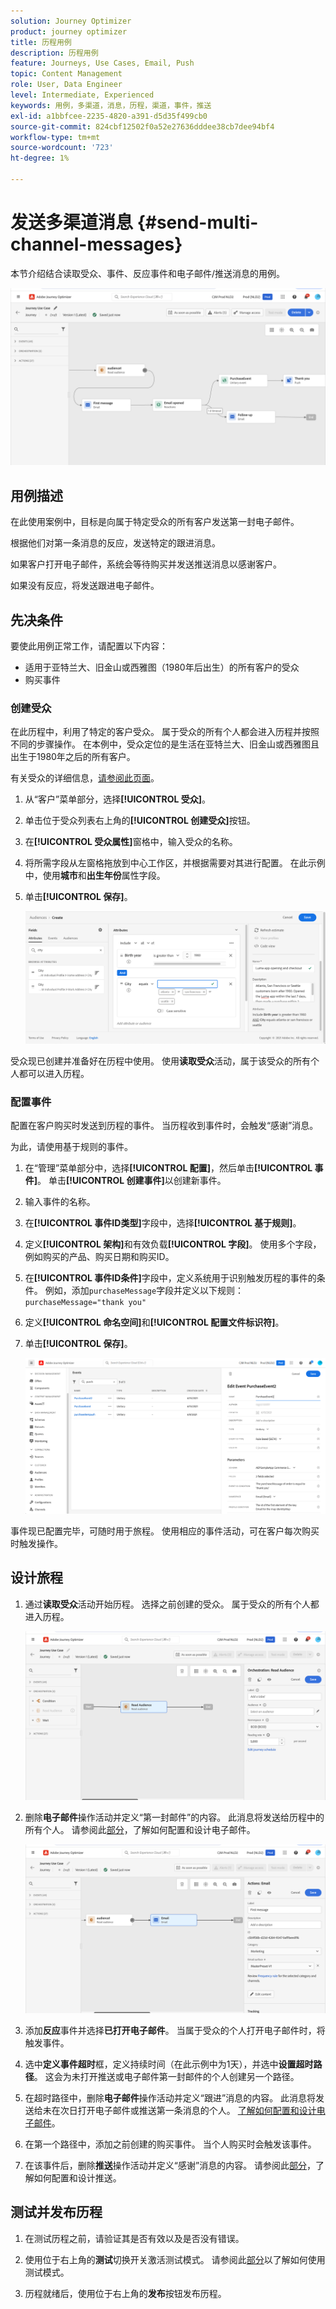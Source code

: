 ```yaml
---
solution: Journey Optimizer
product: journey optimizer
title: 历程用例
description: 历程用例
feature: Journeys, Use Cases, Email, Push
topic: Content Management
role: User, Data Engineer
level: Intermediate, Experienced
keywords: 用例，多渠道，消息，历程，渠道，事件，推送
exl-id: a1bbfcee-2235-4820-a391-d5d35f499cb0
source-git-commit: 824cbf12502f0a52e27636dddee38cb7dee94bf4
workflow-type: tm+mt
source-wordcount: '723'
ht-degree: 1%

---
```


# 发送多渠道消息 {#send-multi-channel-messages}

本节介绍结合读取受众、事件、反应事件和电子邮件/推送消息的用例。

![](assets/jo-uc1.png)

## 用例描述

在此使用案例中，目标是向属于特定受众的所有客户发送第一封电子邮件。

根据他们对第一条消息的反应，发送特定的跟进消息。

如果客户打开电子邮件，系统会等待购买并发送推送消息以感谢客户。

如果没有反应，将发送跟进电子邮件。

## 先决条件

要使此用例正常工作，请配置以下内容：

* 适用于亚特兰大、旧金山或西雅图（1980年后出生）的所有客户的受众
* 购买事件

### 创建受众

在此历程中，利用了特定的客户受众。 属于受众的所有个人都会进入历程并按照不同的步骤操作。 在本例中，受众定位的是生活在亚特兰大、旧金山或西雅图且出生于1980年之后的所有客户。

有关受众的详细信息，[请参阅此页面](../audience/about-audiences.md)。

1. 从“客户”菜单部分，选择&#x200B;**[!UICONTROL 受众]**。
1. 单击位于受众列表右上角的&#x200B;**[!UICONTROL 创建受众]**&#x200B;按钮。
1. 在&#x200B;**[!UICONTROL 受众属性]**&#x200B;窗格中，输入受众的名称。
1. 将所需字段从左窗格拖放到中心工作区，并根据需要对其进行配置。 在此示例中，使用&#x200B;**城市**&#x200B;和&#x200B;**出生年份**&#x200B;属性字段。
1. 单击&#x200B;**[!UICONTROL 保存]**。

   ![](assets/add-attributes.png)

受众现已创建并准备好在历程中使用。 使用&#x200B;**读取受众**&#x200B;活动，属于该受众的所有个人都可以进入历程。

### 配置事件

配置在客户购买时发送到历程的事件。 当历程收到事件时，会触发“感谢”消息。

为此，请使用基于规则的事件[](../event/about-events.md)。

1. 在“管理”菜单部分中，选择&#x200B;**[!UICONTROL 配置]**，然后单击&#x200B;**[!UICONTROL 事件]**。 单击&#x200B;**[!UICONTROL 创建事件]**&#x200B;以创建新事件。

1. 输入事件的名称。

1. 在&#x200B;**[!UICONTROL 事件ID类型]**&#x200B;字段中，选择&#x200B;**[!UICONTROL 基于规则]**。

1. 定义&#x200B;**[!UICONTROL 架构]**&#x200B;和有效负载&#x200B;**[!UICONTROL 字段]**。 使用多个字段，例如购买的产品、购买日期和购买ID。

1. 在&#x200B;**[!UICONTROL 事件ID条件]**&#x200B;字段中，定义系统用于识别触发历程的事件的条件。 例如，添加`purchaseMessage`字段并定义以下规则： `purchaseMessage="thank you"`

1. 定义&#x200B;**[!UICONTROL 命名空间]**&#x200B;和&#x200B;**[!UICONTROL 配置文件标识符]**。

1. 单击&#x200B;**[!UICONTROL 保存]**。

   ![](assets/jo-uc2.png)

事件现已配置完毕，可随时用于旅程。 使用相应的事件活动，可在客户每次购买时触发操作。

## 设计旅程

1. 通过&#x200B;**读取受众**&#x200B;活动开始历程。 选择之前创建的受众。 属于受众的所有个人都进入历程。

   ![](assets/jo-uc4.png)

1. 删除&#x200B;**电子邮件**&#x200B;操作活动并定义“第一封邮件”的内容。 此消息将发送给历程中的所有个人。 请参阅此[部分](../email/create-email.md)，了解如何配置和设计电子邮件。

   ![](assets/jo-uc5.png)

1. 添加&#x200B;**反应**&#x200B;事件并选择&#x200B;**已打开电子邮件**。 当属于受众的个人打开电子邮件时，将触发事件。

1. 选中&#x200B;**定义事件超时**&#x200B;框，定义持续时间（在此示例中为1天），并选中&#x200B;**设置超时路径**。 这会为未打开推送或电子邮件第一封邮件的个人创建另一个路径。

1. 在超时路径中，删除&#x200B;**电子邮件**&#x200B;操作活动并定义“跟进”消息的内容。 此消息将发送给未在次日打开电子邮件或推送第一条消息的个人。 [了解如何配置和设计电子邮件](../email/create-email.md)。

1. 在第一个路径中，添加之前创建的购买事件。 当个人购买时会触发该事件。

1. 在该事件后，删除&#x200B;**推送**&#x200B;操作活动并定义“感谢”消息的内容。 请参阅此[部分](../push/create-push.md)，了解如何配置和设计推送。

## 测试并发布历程

1. 在测试历程之前，请验证其是否有效以及是否没有错误。

1. 使用位于右上角的&#x200B;**测试**&#x200B;切换开关激活测试模式。 请参阅此[部分](testing-the-journey.md)以了解如何使用测试模式。

1. 历程就绪后，使用位于右上角的&#x200B;**发布**&#x200B;按钮发布历程。
